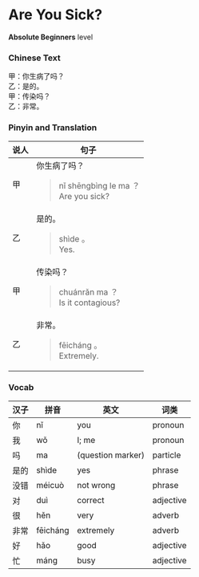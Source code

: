 # Are You Sick?
**Absolute Beginners** level
### Chinese Text
甲：你生病了吗？<br />乙：是的。<br />甲：传染吗？<br />乙：非常。

### Pinyin and Translation
|说人|句子|
|----|----|
|甲|你生病了吗？<blockquote>nǐ shēngbìng le ma ？<br />Are you sick?</blockquote>|
|乙|是的。<blockquote>shìde 。<br />Yes.</blockquote>|
|甲|传染吗？<blockquote>chuánrǎn ma ？<br />Is it contagious?</blockquote>|
|乙|非常。<blockquote>fēicháng 。<br />Extremely.</blockquote>|
### Vocab
|汉子|拼音|英文|词类|
|----|----|----|----|
|你|nǐ|you|pronoun|
|我|wǒ|I; me|pronoun|
|吗|ma|(question marker)|particle|
|是的|shìde|yes|phrase|
|没错|méicuò|not wrong|phrase|
|对|duì|correct|adjective|
|很|hěn|very|adverb|
|非常|fēicháng|extremely|adverb|
|好|hǎo|good|adjective|
|忙|máng|busy|adjective|
